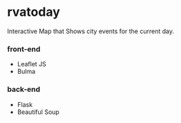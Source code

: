 # rvatoday
Interactive Map that Shows city events for the current day.

### front-end
* Leaflet JS
* Bulma

### back-end
* Flask
* Beautiful Soup
